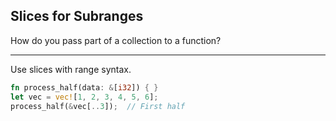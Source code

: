 ## Slices for Subranges

How do you pass part of a collection to a function?

---

Use slices with range syntax.

```rust
fn process_half(data: &[i32]) { }
let vec = vec![1, 2, 3, 4, 5, 6];
process_half(&vec[..3]);  // First half
```

